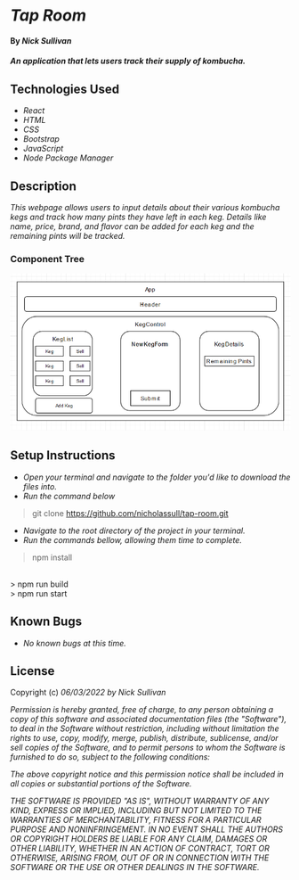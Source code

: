 # _Tap Room_

#### By _**Nick Sullivan**_

#### _An application that lets users track their supply of kombucha._

## Technologies Used
* _React_
* _HTML_
* _CSS_
* _Bootstrap_
* _JavaScript_
* _Node Package Manager_


## Description

_This webpage allows users to input details about their various kombucha kegs and track how many pints they have left in each keg. Details like name, price, brand, and flavor can be added for each keg and the remaining pints will be tracked._

### Component Tree

![Application component tree](./component-tree.png "Application component tree")

## Setup Instructions

* _Open your terminal and navigate to the folder you'd like to download the files into._
* _Run the command below_
> git clone https://github.com/nicholassull/tap-room.git
* _Navigate to the root directory of the project in your terminal._
* _Run the commands bellow, allowing them time to complete._

> npm install
<br />
> npm run build
<br />
> npm run start

## Known Bugs

* _No known bugs at this time._

## License

Copyright (c) _06/03/2022_ _by Nick Sullivan_


_Permission is hereby granted, free of charge, to any person obtaining a copy of this software and associated documentation files (the "Software"), to deal in the Software without restriction, including without limitation the rights to use, copy, modify, merge, publish, distribute, sublicense, and/or sell copies of the Software, and to permit persons to whom the Software is furnished to do so, subject to the following conditions:_

_The above copyright notice and this permission notice shall be included in all copies or substantial portions of the Software._

_THE SOFTWARE IS PROVIDED "AS IS", WITHOUT WARRANTY OF ANY KIND, EXPRESS OR IMPLIED, INCLUDING BUT NOT LIMITED TO THE WARRANTIES OF MERCHANTABILITY, FITNESS FOR A PARTICULAR PURPOSE AND NONINFRINGEMENT. IN NO EVENT SHALL THE AUTHORS OR COPYRIGHT HOLDERS BE LIABLE FOR ANY CLAIM, DAMAGES OR OTHER LIABILITY, WHETHER IN AN ACTION OF CONTRACT, TORT OR OTHERWISE, ARISING FROM, OUT OF OR IN CONNECTION WITH THE SOFTWARE OR THE USE OR OTHER DEALINGS IN THE SOFTWARE._